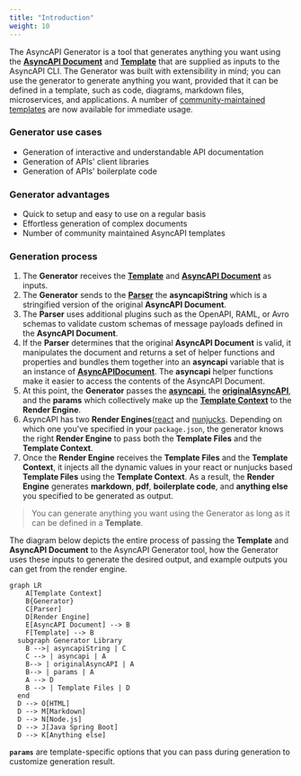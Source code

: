 ```yaml
---
title: "Introduction"
weight: 10
---
```


The AsyncAPI Generator is a tool that generates anything you want using the **[AsyncAPI Document](asyncapi-file.md)** and **[Template](template.md)** that are supplied as inputs to the AsyncAPI CLI. The Generator was built with extensibility in mind; you can use the generator to generate anything you want, provided that it can be defined in a template, such as code, diagrams, markdown files, microservices, and applications. A number of [community-maintained templates](https://github.com/search?q=topic%3Aasyncapi+topic%3Agenerator+topic%3Atemplate) are now available for immediate usage.

### Generator use cases 
- Generation of interactive and understandable API documentation
- Generation of APIs' client libraries
- Generation of APIs' boilerplate code

### Generator advantages
- Quick to setup and easy to use on a regular basis
- Effortless generation of complex documents
- Number of community maintained AsyncAPI templates

### Generation process
1. The **Generator** receives the **[Template](template.md)** and **[AsyncAPI Document](asyncapi-file.md)** as inputs. 
2. The **Generator** sends to the **[Parser](parser.md)** the **asyncapiString** which is a stringified version of the original **AsyncAPI Document**.
3. The **Parser** uses additional plugins such as the OpenAPI, RAML, or Avro schemas to validate custom schemas of message payloads defined in the **AsyncAPI Document**.
4. If the **Parser** determines that the original **AsyncAPI Document** is valid, it manipulates the document and returns a set of helper functions and properties and bundles them together into an **asyncapi** variable that is an instance of [**AsyncAPIDocument**](https://github.com/asyncapi/parser-js/blob/master/API.md#module_@asyncapi/parser+AsyncAPIDocument). The **asyncapi** helper functions make it easier to access the contents of the AsyncAPI Document.
5. At this point, the **Generator** passes the **[asyncapi](asyncapi-file.md#method-2-asyncapi-and-template)**, the **[originalAsyncAPI](asyncapi-file.md#method-1-originalasyncapi-and-template)**, and the **params** which collectively make up the **[Template Context](asyncapi-context.md)** to the **Render Engine**. 
6. AsyncAPI has two **Render Engines**([react](react-render-engine.md) and [nunjucks](nunjucks-render-engine.md). Depending on which one you've specified in your `package.json`, the generator knows the right **Render Engine** to pass both the **Template Files** and the **Template Context**.
7. Once the **Render Engine** receives the **Template Files** and the **Template Context**, it injects all the dynamic values in your react or nunjucks based **Template Files** using the **Template Context**. As a result, the **Render Engine** generates **markdown**, **pdf**, **boilerplate code**, and **anything else** you specified to be generated as output.

> You can generate anything you want using the Generator as long as it can be defined in a **Template**.

The diagram below depicts the entire process of passing the **Template** and **AsyncAPI Document** to the AsyncAPI Generator tool, how the Generator uses these inputs to generate the desired output, and example outputs you can get from the render engine.

``` mermaid
graph LR
    A[Template Context]
    B{Generator}
    C[Parser]
    D[Render Engine]
    E[AsyncAPI Document] --> B
    F[Template] --> B
  subgraph Generator Library
    B -->| asyncapiString | C
    C --> | asyncapi | A
    B--> | originalAsyncAPI | A
    B--> | params | A
    A --> D
    B --> | Template Files | D
  end
  D --> O[HTML]
  D --> M[Markdown]
  D --> N[Node.js]
  D --> J[Java Spring Boot]
  D --> K[Anything else]
  ```
**`params`** are template-specific options that you can pass during generation to customize generation result.